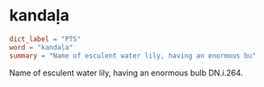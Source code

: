 # kandaḷa

``` toml
dict_label = "PTS"
word = "kandaḷa"
summary = "Name of esculent water lily, having an enormous bu"
```

Name of esculent water lily, having an enormous bulb DN.i.264.

